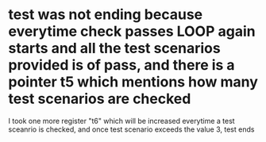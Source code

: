 # test was not ending because everytime check passes LOOP again starts and all the test scenarios provided is of pass, and there is a pointer t5 which mentions how many test scenarios are checked

I took one more register "t6" which will be increased everytime a test sceanrio is checked, and once test scenario exceeds the value 3, test ends